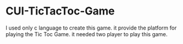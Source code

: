 # CUI-TicTacToc-Game
I used only c language to create this game. 
it provide the platform for playing the Tic Toc Game.
it needed two player to play this game.
